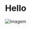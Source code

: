 # Hello

![Imagem](https://www.google.com/url?sa=i&url=https%3A%2F%2Fcanaltech.com.br%2Flinux%2Fdistribuicao-linux-da-microsoft-e-lancada-oficialmente-251136%2F&psig=AOvVaw0BSLyzO2SZm-gG7BL9dkul&ust=1705066162646000&source=images&cd=vfe&opi=89978449&ved=0CBIQjRxqFwoTCLi3psq41YMDFQAAAAAdAAAAABAD)
